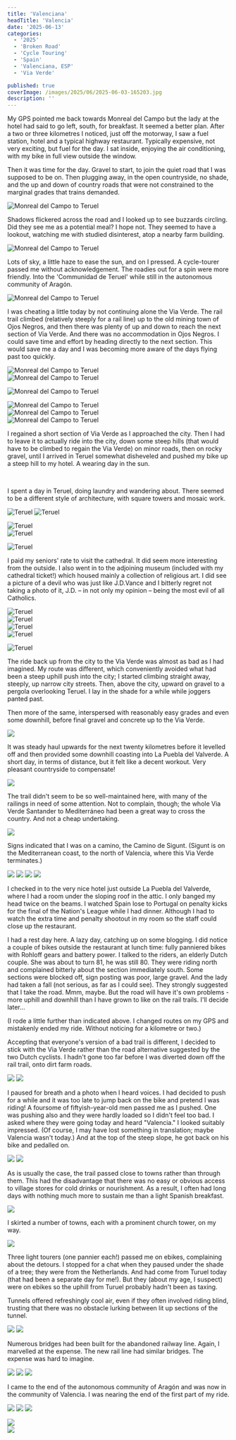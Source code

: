 ```yaml
---
title: 'Valenciana'
headTitle: 'Valencia'
date: '2025-06-13'
categories:
  - '2025'
  - 'Broken Road'
  - 'Cycle Touring'
  - 'Spain'
  - 'Valenciana, ESP'
  - 'Via Verde'

published: true
coverImage: /images/2025/06/2025-06-03-165203.jpg
description: ''
---
```


<script>
  import Img from '$lib/components/Img.svelte'
  import DayCardHGroup from '$lib/components/DayCardHGroup.svelte'
</script>

<section class="card">

<DayCardHGroup
  where="Monreal del Campo &ndash; Teruel"
  when="2025-06-06"
  distance="62.6 km, 316 m, 637.4 km to date"
/>

<p>My GPS pointed me back towards Monreal del Campo but the lady at the hotel had said to go left, south, for breakfast. It seemed a better plan. After a two or three kilometres I noticed, just off the motorway, I saw a fuel station, hotel and a typical highway restaurant. Typically expensive, not very exciting, but fuel for the day. I sat inside, enjoying the air conditioning, with my bike in full view outside the window. </p>

<p>Then it was time for the day. Gravel to start, to join the quiet road that I was supposed to be on. Then plugging away, in the open countryside, no shade, and the up and down of country roads that were not constrained to the marginal grades that trains demanded.</p>

<Img
  src="/images/2025/06/2025-06-06-110945.jpg"
  alt="Monreal del Campo to Teruel"
/>

<p>Shadows flickered across the road and I looked up to see buzzards circling. Did they see me as a potential meal? I hope not. They seemed to have a lookout, watching me with studied disinterest, atop a nearby farm building. </p>

<div class="w-80">
  <Img
    src="/images/2025/06/2025-06-06-120703.jpg"
    alt="Monreal del Campo to Teruel"
  />
</div>

<p>Lots of sky, a little haze to ease the sun, and on I pressed. A cycle-tourer passed me without acknowledgement. The roadies out for a spin were more friendly. Into the 'Communidad de Teruel' while still in the autonomous community of Arag&oacute;n. </p>

<Img
  src="/images/2025/06/2025-06-06-123047.jpg"
  alt="Monreal del Campo to Teruel"
/>

<p>I was cheating a little today by not continuing alone the Via Verde. The rail trail climbed (relatively steeply for a rail line) up to the old mining town of Ojos Negros, and then there was plenty of up and down to reach the next section of Via Verde. And there was no accommodation in Ojos Negros. I could save time and effort by heading directly to the next section. This would save me a day and I was becoming more aware of the days flying past too quickly.</p>

<div class="w-60">
  <Img
    src="/images/2025/06/2025-06-06-130439.jpg"
    alt="Monreal del Campo to Teruel"
  />
</div>

<div class="w-80">
  <Img
    src="/images/2025/06/2025-06-06-130613.jpg"
    alt="Monreal del Campo to Teruel"
  />
</div>

<Img
  src="/images/2025/06/2025-06-06-153040.jpg"
  alt="Monreal del Campo to Teruel"
/>

<div class="w-90">
  <Img
    src="/images/2025/06/2025-06-06-154924.jpg"
    alt="Monreal del Campo to Teruel"
  />
</div>
<Img
  src="/images/2025/06/2025-06-06-163019.jpg"
  alt="Monreal del Campo to Teruel"
/>

<div class="w-80">
  <Img
    src="/images/2025/06/2025-06-06-171442.jpg"
    alt="Monreal del Campo to Teruel"
    caption="Over a major road...made me grunt a little!"
  />
</div>

<p>I regained a short section of Via Verde as I approached the city. Then I had to leave it to actually ride into the city, down some steep hills (that would have to be climbed to regain the Via Verde) on minor roads, then on rocky gravel, until I arrived in Teruel somewhat disheveled and pushed my bike up a steep hill to my hotel. A wearing day in the sun.</p><br/>

<DayCardHGroup
  where="Teruel"
  when="2025-06-07"
/>

<p>I spent a day in Teruel, doing laundry and wandering about. There seemed to be a different style of architecture, with square towers and mosaic work.</p>

<Img
  src="/images/2025/06/2025-06-07-180117.jpg"
  alt="Teruel"
/>
<Img
  src="/images/2025/06/2025-06-07-180130.jpg"
  alt="Teruel"
/>

<div class="w-70">
  <Img
    src="/images/2025/06/2025-06-07-180323.jpg"
    alt="Teruel"
  />
</div>
<Img
  src="/images/2025/06/2025-06-07-180353.jpg"
  alt="Teruel"
/>

<Img
  src="/images/2025/06/2025-06-07-180756-1.jpg"
  alt="Teruel"
/>

<p>I paid my seniors' rate to visit the cathedral. It did seem more interesting from the outside. I also went in to the adjoining museum (included with my cathedral ticket!) which housed mainly a collection of religious art. I did see a picture of a devil who was just like J.D.Vance and I bitterly regret not taking a photo of it, J.D. &ndash; in not only my opinion &ndash; being the most evil of all Catholics.</p>

<div class="w-70">
  <Img
    src="/images/2025/06/2025-06-07-185040.jpg"
    alt="Teruel"
  />
</div>
<Img
  src="/images/2025/06/2025-06-07-185156.jpg"
  alt="Teruel"
/>
<div class="w-70">
  <Img
    src="/images/2025/06/2025-06-07-185329.jpg"
    alt="Teruel"
  />
</div>

<div class="w-80">
  <Img
    src="/images/2025/06/2025-06-07-185612.jpg"
    alt="Teruel"
  />
</div>

<Img
  src="/images/2025/06/2025-06-07-195357.jpg"
  alt="Teruel"
/>

</section>

<section class="card">

<DayCardHGroup
  where="Teruel &ndash; La Puebla de Valverde" 
  when="2025-06-08"
  distance="27.3 km, 392 m, 664.7 km to date"
/>

<p>The ride back up from the city to the Via Verde was almost as bad as I had imagined. My route was different, which conveniently avoided what had been a steep uphill push into the city; I started climbing straight away, steeply, up narrow city streets. Then, above the city, upward on gravel to a pergola overlooking Teruel. I lay in the shade for a while while joggers panted past.</p>

<p>Then more of the same, interspersed with reasonably easy grades and even some downhill, before  final gravel and concrete up to the Via Verde.</p>

<div class="w-80">
  <Img
    src="/images/2025/06/2025-06-08-125721.jpg"
    caption="Steep gravel, steeper concrete, up to the Via Verde."
  />
</div>

<p>It was steady haul upwards for the next twenty kilometres before it levelled off and then provided some downhill coasting into La Puebla del Valverde. A short day, in terms of distance, but it felt like a decent workout. Very pleasant countryside to compensate!</p>

<Img
  src="/images/2025/06/2025-06-08-131619.jpg"
/>

<p>The trail didn't seem to be so well-maintained here, with many of the railings in need of some attention. Not to complain, though; the whole Via Verde Santander to Mediterr&aacute;neo had been a great way to cross the country. And not a cheap undertaking.</p>

<Img
  src="/images/2025/06/2025-06-08-141724.jpg"
/>

<p>Signs indicated that I was on a camino, the Camino de Sigunt. (Sigunt is on the Mediterranean coast, to the north of Valencia, where this Via Verde terminates.)</p>
<Img
  src="/images/2025/06/2025-06-08-150156.jpg"
/>
<Img
  src="/images/2025/06/2025-06-08-150337.jpg"
/>
<Img
  src="/images/2025/06/2025-06-08-162753.jpg"
  caption="I had a free loader for a while, catching a ride."
/>
<Img
  src="/images/2025/06/2025-06-08-174710.jpg"
/>

<p>I checked in to the very nice hotel just outside La Puebla del Valverde, where I had a room under the sloping roof in the attic. I only banged my head twice on the beams. I watched Spain lose to Portugal on penalty kicks for the final of the Nation's League while I had dinner. Although I had to watch the extra time and penalty shootout in my room so the staff could close up the restaurant. </p>

<p>I had a rest day here. A lazy day, catching up on some blogging. I did notice a couple of bikes outside the restaurant at lunch time: fully panniered bikes with Rohloff gears and battery power. I talked to the riders, an elderly Dutch couple. She was about to turn 81, he was still 80. They were riding north and complained bitterly about the section immediately south. Some sections were blocked off, sign posting was poor, large gravel. And the lady had taken a fall (not serious, as far as I could see). They strongly suggested that I take the road. Mmm, maybe. But the road will have it's own problems - more uphill and downhill than I have grown to like on the rail trails. I'll decide later...</p>

</section>

<section class="card">

<DayCardHGroup
  where="La Puebla de Valverde &ndash; Jerica" 
  when="2025-06-08"
  distance="68.5 km, 276 m, 733.2 km to date"
/>

<p>(I rode a little further than indicated above. I changed routes on my GPS and mistakenly ended my ride. Without noticing for a kilometre or two.) </p>

<p>Accepting that everyone's version of a bad trail is different, I decided to stick with the Via Verde rather than the road alternative suggested by the two Dutch cyclists. I hadn't gone too far before I was diverted down off the rail trail, onto dirt farm roads.</p>

<Img
  src="/images/2025/06/2025-06-10-105157.jpg"
  caption="Below the rail trail, the new rail line and the highway"
/>
<Img
  src="/images/2025/06/2025-06-10-114931.jpg"
/>

<p>I paused for breath and a photo when I heard voices. I had decided to push for a while and it was too late to jump back on the bike and pretend I was riding! A foursome of fiftyish-year-old men passed me as I pushed. One was pushing also and they were hardly loaded so I didn't feel too bad. I asked where they were going today and heard "Valencia." I looked suitably impressed. (Of course, I may have lost something in translation; maybe Valencia wasn't today.) And at the top of the steep slope, he got back on his bike and pedalled on. </p>
<Img
  src="/images/2025/06/2025-06-10-125118.jpg"
/>
<Img
  src="/images/2025/06/2025-06-10-125540.jpg"
/>

<p>As is usually the case, the trail passed close to towns rather than through them. This had the disadvantage that there was no easy or obvious access to village stores for cold drinks or nourishment. As a result, I often had long days with nothing much more to sustain me than a light Spanish breakfast. </p>
<Img
  src="/images/2025/06/2025-06-10-125607.jpg"
/>

<p>I skirted a number of towns, each with a prominent church tower, on my way.</p>
<Img
  src="/images/2025/06/2025-06-10-131257.jpg"
/>

<p>Three light tourers (one pannier each!) passed me on ebikes, complaining about the detours. I stopped for a chat when they paused under the shade of a tree; they were from the Netherlands. And had come from Turuel today (that had been a separate day for me!). But they (about my age, I suspect) were on ebikes so the uphill from Turuel probably hadn't been as taxing. </p>

<p>Tunnels offered refreshingly cool air, even if they often involved riding blind, trusting that there was no obstacle lurking between lit up sections of the tunnel.</p>
<Img
  src="/images/2025/06/2025-06-10-131434.jpg"
/>
<Img
  src="/images/2025/06/2025-06-10-131750.jpg"
/>

<p>Numerous bridges had been built for the abandoned railway line. Again, I marvelled at the expense. The new rail line had similar bridges. The expense was hard to imagine.</p>
<Img
  src="/images/2025/06/2025-06-10-134903.jpg"
/>
<Img
  src="/images/2025/06/2025-06-10-135111.jpg"
/>
<Img
  src="/images/2025/06/2025-06-10-143114.jpg"
/>

<p>I came to the end of the autonomous community of Arag&oacute;n and was now in the community of Valencia. I was nearing the end of the first part of my ride.</p>

<Img
  src="/images/2025/06/2025-06-10-153112.jpg"
/>
<Img
  src="/images/2025/06/2025-06-10-162036.jpg"
/>
<Img
  src="/images/2025/06/2025-06-10-170652.jpg"
/>

<div class="w-70">
  <Img
    src="/images/2025/06/2025-06-10-171027.jpg"
  />
</div>
<Img
  src="/images/2025/06/2025-06-10-173918.jpg"
/>

</section>
